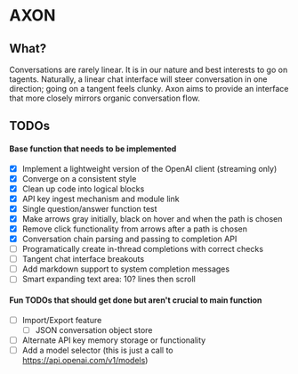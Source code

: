 # AXON

## What?
Conversations are rarely linear. It is in our nature and best interests to go on tagents. Naturally, a linear chat interface will steer conversation in one direction; going on a tangent feels clunky. Axon aims to provide an interface that more closely mirrors organic conversation flow.

## TODOs
#### Base function that needs to be implemented
- [x] Implement a lightweight version of the OpenAI client (streaming only)
- [x] Converge on a consistent style
- [x] Clean up code into logical blocks
- [x] API key ingest mechanism and module link
- [x] Single question/answer function test
- [x] Make arrows gray initially, black on hover and when the path is chosen
- [x] Remove click functionality from arrows after a path is chosen
- [x] Conversation chain parsing and passing to completion API
- [ ] Programatically create in-thread completions with correct checks
- [ ] Tangent chat interface breakouts
- [ ] Add markdown support to system completion messages
- [ ] Smart expanding text area: 10? lines then scroll

#### Fun TODOs that should get done but aren't crucial to main function
- [ ] Import/Export feature
    - [ ] JSON conversation object store
- [ ] Alternate API key memory storage or functionality
- [ ] Add a model selector (this is just a call to https://api.openai.com/v1/models)